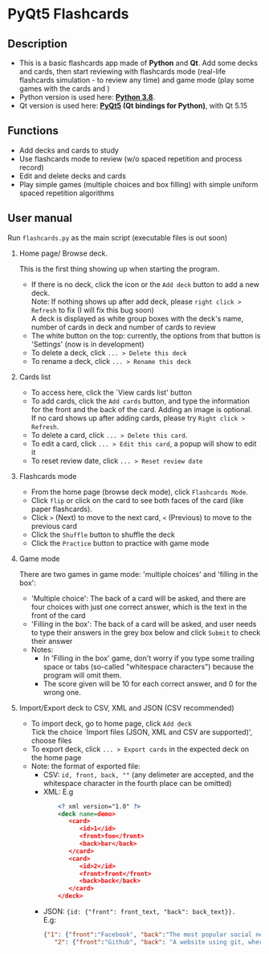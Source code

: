 PyQt5 Flashcards
================

Description
-----------

- This is a basic flashcards app made of **Python** and **Qt**. Add some decks and cards, then start reviewing with flashcards mode (real-life flashcards simulation - to review any time) and game mode (play some games with the cards and ) 
- Python version is used here: **<a href="https://docs.python.org/3/whatsnew/3.8.html">Python 3.8</a>**.
- Qt version is used here: **<a href="https://pypi.org/project/PyQt5/">PyQt5</a> (Qt bindings for Python)**, with Qt 5.15

Functions
---------
* Add decks and cards to study 
* Use flashcards mode to review (w/o spaced repetition and process record) 
* Edit and delete decks and cards 
* Play simple games (multiple choices and box filling) with simple uniform spaced repetition algorithms

User manual
-----------
Run `flashcards.py` as the main script (executable files is out soon)
1. Home page/ Browse deck.

   This is the first thing showing up when starting the program.
   * If there is no deck, click the icon or the `Add deck` button to add a new deck. <br>
     Note: If nothing shows up after add deck, please `right click > Refresh` to fix (I will fix this bug soon) <br>
     A deck is displayed as white group boxes with the deck's name, number of cards in deck and number of cards to review
   * The white button on the top: currently, the options from that button is 'Settings' (now is in development)
   * To delete a deck, click `... > Delete this deck`
   * To rename a deck, click `... > Rename this deck`
2. Cards list
   * To access here, click the `View cards list' button
   * To add cards, click the `Add cards` button, and type the information for the front and the back of the card. Adding an image is optional. <br>
     If no card shows up after adding cards, please try `Right click > Refresh`.
   * To delete a card, click `... > Delete this card`.
   * To edit a card, click `... > Edit this card`, a popup will show to edit it
   * To reset review date, click `... > Reset review date`
3. Flashcards mode
   * From the home page (browse deck mode), click `Flashcards Mode`.
   * Click `flip` or click on the card to see both faces of the card (like paper flashcards).
   * Click `>` (Next) to move to the next card, `<` (Previous) to move to the previous card
   * Click the `Shuffle` button to shuffle the deck
   * Click the `Practice` button to practice with game mode
5. Game mode

   There are two games in game mode: 'multiple choices' and 'filling in the box':
   - 'Multiple choice': The back of a card will be asked, and there are four choices with just one correct answer, which is the text in the front of the card
   - 'Filling in the box': The back of a card will be asked, and user needs to type their answers in the grey box below and click `Submit` to check their answer
   - Notes:
      - In 'Filling in the box' game, don't worry if you type some trailing space or tabs (so-called "whitespace characters") because the program will omit them.
      - The score given will be 10 for each correct answer, and 0 for the wrong one.

7. Import/Export deck to CSV, XML and JSON
   (CSV recommended)
   * To import deck, go to home page, click `Add deck` <br>
     Tick the choice `Import files (JSON, XML and CSV are supported)', choose files
   * To export deck, click `... > Export cards` in the expected deck on the home page
   * Note: the format of exported file:
      - CSV: `id, front, back, ""` (any delimeter are accepted, and the whitespace character in the fourth place can be omitted)
      - XML: E.g
           ```xml
               <? xml version="1.0" ?>
               <deck name=demo>
                  <card>
                     <id>1</id>
                     <front>foo</front>
                     <back>bar</back>
                  </card>
                  <card>
                     <id>2</id>
                     <front>front</front>
                     <back>back</back>
                  </card>
               </deck>
           ```
      - JSON: `{id: {"front": front_text, "back": back_text}}.`<br>
         E.g:
         ```json
         {"1": {"front":"Facebook", "back":"The most popular social network where people share and communicate together"},
            "2": {"front":"Github", "back": "A website using git, where people store, share and collaborate on their code"}
         ```
